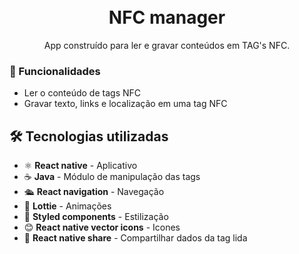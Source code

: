 <h1 align="center">
<br>
<b>
NFC manager
</b>
</h1>

<p align="center">
  App construído para ler e gravar conteúdos em TAG's NFC.
</p>


### 🔎 Funcionalidades

- Ler o conteúdo de tags NFC
- Gravar texto, links e localização em uma tag NFC

## 🛠 Tecnologias utilizadas

- ⚛ **React native** - Aplicativo
- ☕ **Java** - Módulo de manipulação das tags
- 🛳️ **React navigation** - Navegação
- 🎇 **Lottie** - Animações
- 💅 **Styled components** - Estilização
- 😊 **React native vector icons** - Icones
- 📨 **React native share** - Compartilhar dados da tag lida